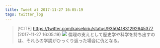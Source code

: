 ```yaml
---
title: Tweet at 2017-11-27 16:05:19
tags: twitter_log
---
```


> [!CITE] https://twitter.com/kaisekiriu/status/935041831292645377 (2017-11-27 16:05:19)
> ![](https://twitter.com/kaisekiriu/status/935041831292645377)
> 倫理の支えとして歴史学や科学を持ち出すのは、それらの学説がひっくり返った場合に仇となる。
